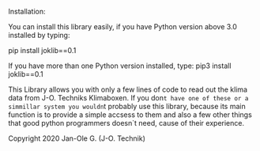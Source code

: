 Installation:

  You can install this library easily, if you have Python version above 3.0 installed by typing:

  pip install joklib==0.1

  If you have more than one Python version installed, type:
  pip3 install joklib==0.1
  
  
 
This Library allows you with only a few lines of code to read out the klima data from J-O. Techniks Klimaboxen.
If you don`t have one of these or a simmillar system you wouldn`t probably use this library, because its main
function is to provide a simple accsess to them and also a few other things that good python programmers doesn`t
need, cause of their experience.

Copyright 2020 Jan-Ole G. (J-O. Technik)
